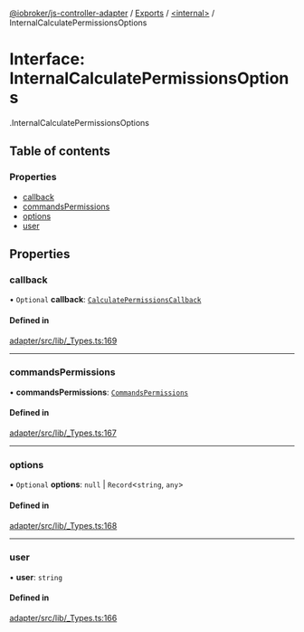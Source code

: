 [@iobroker/js-controller-adapter](../README.md) / [Exports](../modules.md) / [<internal\>](../modules/internal_.md) / InternalCalculatePermissionsOptions

# Interface: InternalCalculatePermissionsOptions

[<internal>](../modules/internal_.md).InternalCalculatePermissionsOptions

## Table of contents

### Properties

- [callback](internal_.InternalCalculatePermissionsOptions.md#callback)
- [commandsPermissions](internal_.InternalCalculatePermissionsOptions.md#commandspermissions)
- [options](internal_.InternalCalculatePermissionsOptions.md#options)
- [user](internal_.InternalCalculatePermissionsOptions.md#user)

## Properties

### callback

• `Optional` **callback**: [`CalculatePermissionsCallback`](../modules/internal_.md#calculatepermissionscallback)

#### Defined in

[adapter/src/lib/_Types.ts:169](https://github.com/ioBroker/ioBroker.js-controller/blob/e9518edb/packages/adapter/src/lib/_Types.ts#L169)

___

### commandsPermissions

• **commandsPermissions**: [`CommandsPermissions`](../modules/internal_.md#commandspermissions)

#### Defined in

[adapter/src/lib/_Types.ts:167](https://github.com/ioBroker/ioBroker.js-controller/blob/e9518edb/packages/adapter/src/lib/_Types.ts#L167)

___

### options

• `Optional` **options**: ``null`` \| `Record`<`string`, `any`\>

#### Defined in

[adapter/src/lib/_Types.ts:168](https://github.com/ioBroker/ioBroker.js-controller/blob/e9518edb/packages/adapter/src/lib/_Types.ts#L168)

___

### user

• **user**: `string`

#### Defined in

[adapter/src/lib/_Types.ts:166](https://github.com/ioBroker/ioBroker.js-controller/blob/e9518edb/packages/adapter/src/lib/_Types.ts#L166)
